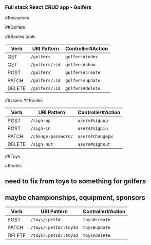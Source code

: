 ### Full stack React CRUD app - Golfers

#Resources 

##Golfers 

##Routes table

| Verb   | URI Pattern            | Controller#Action |
|--------|------------------------|-------------------|
| GET    | `/golfers`                | `golfers#index`    |
| GET    | `/golfers/:id`            | `golfers#show`    |
| POST   | `/golfers`                | `golfers#create`    |
| PATCH  | `/golfers/:id`            | `golfers#update`  |
| DELETE | `/golfers/:id`            | `golfers#delete`   |


##Users 
##Routes

| Verb   | URI Pattern            | Controller#Action |
|--------|------------------------|-------------------|
| POST   | `/sign-up`             | `users#signup`    |
| POST   | `/sign-in`             | `users#signin`    |
| PATCH  | `/change-password/`    | `users#changepw`  |
| DELETE | `/sign-out`            | `users#signout`   |


##Toys

#Routes
## need to fix from toys to something for golfers
## maybe championships, equipment, sponsors

| Verb   | URI Pattern            | Controller#Action |
|--------|------------------------|-------------------|
| POST   | `/toys/:petId`         | `toys#create`    |
| PATCH  | `/toys/:petId/:toyId`  | `toys#update`  |
| DELETE | `/toys/:petId/:toyId`   | `toys#delete`   |